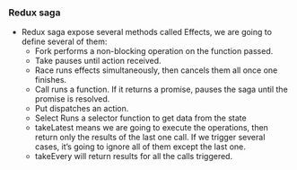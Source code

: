 ### Redux saga 

* Redux saga expose several methods called Effects, we are going to define several of them:
  * Fork performs a non-blocking operation on the function passed.
  * Take pauses until action received.
  * Race runs effects simultaneously, then cancels them all once one finishes.
  * Call runs a function. If it returns a promise, pauses the saga until the promise is resolved.
  * Put dispatches an action.
  * Select Runs a selector function to get data from the state
  * takeLatest means we are going to execute the operations, then return only the results of the last one call. If we trigger several cases, it’s going to ignore all of them except the last one.
  * takeEvery will return results for all the calls triggered.
